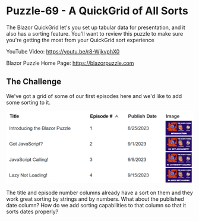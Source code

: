 # Puzzle-69 - A QuickGrid of All Sorts
The Blazor QuickGrid let's you set up tabular data for presentation, and it also has a sorting feature.  You'll want to review this puzzle to make sure you're getting the most from your QuickGrid sort experience

YouTube Video: https://youtu.be/r8-WjkvphX0

Blazor Puzzle Home Page: https://blazorpuzzle.com

## The Challenge

We've got a grid of some of our first episodes here and we'd like to add some sorting to it.

![A grid of Blazor Puzzle episodes](Images/grid.png)

The title and episode number columns already have a sort on them and they work great sorting by strings and by numbers.  What about the published date column?  How do we add sorting capabilities to that column so that it sorts dates properly?
